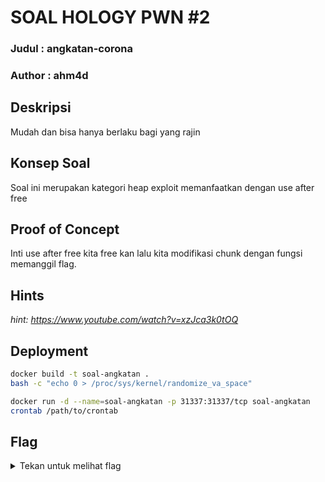 # SOAL HOLOGY PWN #2

### Judul : angkatan-corona

### Author : ahm4d

## Deskripsi

Mudah dan bisa hanya berlaku bagi yang rajin

## Konsep Soal

Soal ini merupakan kategori heap exploit memanfaatkan dengan use after free

## Proof of Concept

Inti use after free kita free kan lalu kita modifikasi chunk dengan fungsi memanggil flag.

## Hints

_hint: https://www.youtube.com/watch?v=xzJca3k0tOQ_

## Deployment

```sh
docker build -t soal-angkatan .
bash -c "echo 0 > /proc/sys/kernel/randomize_va_space"

docker run -d --name=soal-angkatan -p 31337:31337/tcp soal-angkatan
crontab /path/to/crontab
```

## Flag

<details>
<summary>Tekan untuk melihat flag</summary>

    hology3{c0ron4CorOnaja9aJ4raK}

</details>
